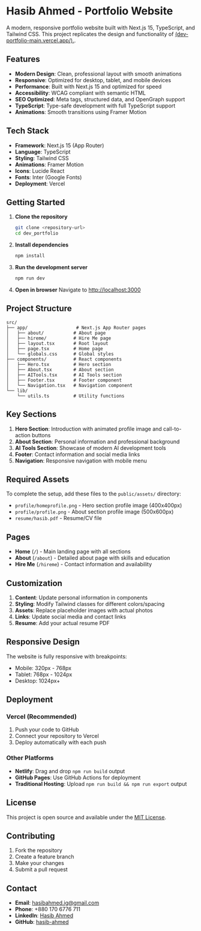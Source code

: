 # Hasib Ahmed - Portfolio Website

A modern, responsive portfolio website built with Next.js 15, TypeScript, and Tailwind CSS. This project replicates the design and functionality of [(dev-portfolio-main.vercel.app/).](https://dev-portfolio-maun.vercel.app/).

## Features

- **Modern Design**: Clean, professional layout with smooth animations
- **Responsive**: Optimized for desktop, tablet, and mobile devices
- **Performance**: Built with Next.js 15 and optimized for speed
- **Accessibility**: WCAG compliant with semantic HTML
- **SEO Optimized**: Meta tags, structured data, and OpenGraph support
- **TypeScript**: Type-safe development with full TypeScript support
- **Animations**: Smooth transitions using Framer Motion

## Tech Stack

- **Framework**: Next.js 15 (App Router)
- **Language**: TypeScript
- **Styling**: Tailwind CSS
- **Animations**: Framer Motion
- **Icons**: Lucide React
- **Fonts**: Inter (Google Fonts)
- **Deployment**: Vercel

## Getting Started

1. **Clone the repository**
   ```bash
   git clone <repository-url>
   cd dev_portfolio
   ```

2. **Install dependencies**
   ```bash
   npm install
   ```

3. **Run the development server**
   ```bash
   npm run dev
   ```

4. **Open in browser**
   Navigate to [http://localhost:3000](http://localhost:3000)

## Project Structure

```
src/
├── app/                  # Next.js App Router pages
│   ├── about/           # About page
│   ├── hireme/          # Hire Me page
│   ├── layout.tsx       # Root layout
│   ├── page.tsx         # Home page
│   └── globals.css      # Global styles
├── components/          # React components
│   ├── Hero.tsx         # Hero section
│   ├── About.tsx        # About section
│   ├── AITools.tsx      # AI Tools section
│   ├── Footer.tsx       # Footer component
│   └── Navigation.tsx   # Navigation component
└── lib/
    └── utils.ts         # Utility functions
```

## Key Sections

1. **Hero Section**: Introduction with animated profile image and call-to-action buttons
2. **About Section**: Personal information and professional background
3. **AI Tools Section**: Showcase of modern AI development tools
4. **Footer**: Contact information and social media links
5. **Navigation**: Responsive navigation with mobile menu

## Required Assets

To complete the setup, add these files to the `public/assets/` directory:

- `profile/homeprofile.png` - Hero section profile image (400x400px)
- `profile/profile.png` - About section profile image (500x600px)
- `resume/hasib.pdf` - Resume/CV file

## Pages

- **Home** (`/`) - Main landing page with all sections
- **About** (`/about`) - Detailed about page with skills and education
- **Hire Me** (`/hireme`) - Contact information and availability

## Customization

1. **Content**: Update personal information in components
2. **Styling**: Modify Tailwind classes for different colors/spacing
3. **Assets**: Replace placeholder images with actual photos
4. **Links**: Update social media and contact links
5. **Resume**: Add your actual resume PDF

## Responsive Design

The website is fully responsive with breakpoints:
- Mobile: 320px - 768px
- Tablet: 768px - 1024px
- Desktop: 1024px+

## Deployment

### Vercel (Recommended)
1. Push your code to GitHub
2. Connect your repository to Vercel
3. Deploy automatically with each push

### Other Platforms
- **Netlify**: Drag and drop `npm run build` output
- **GitHub Pages**: Use GitHub Actions for deployment
- **Traditional Hosting**: Upload `npm run build && npm run export` output

## License

This project is open source and available under the [MIT License](LICENSE).

## Contributing

1. Fork the repository
2. Create a feature branch
3. Make your changes
4. Submit a pull request

## Contact

- **Email**: hasibahmed.ig@gmail.com
- **Phone**: +880 170 6776 711
- **LinkedIn**: [Hasib Ahmed](https://www.linkedin.com/in/hasib2k)
- **GitHub**: [hasib-ahmed](https://github.com/hasib2k)
